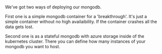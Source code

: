 We've got two ways of deploying our mongodb.

First one is a simple mongodb container for a 'breakthrough'. It's just a simple container without no high availaibility.
If the container crashes all the data gets lost. 

Second one is as a stateful mongodb with azure storage inside of the kubernetes cluster.
There you can define how many instances of your mongodb you want to host. 